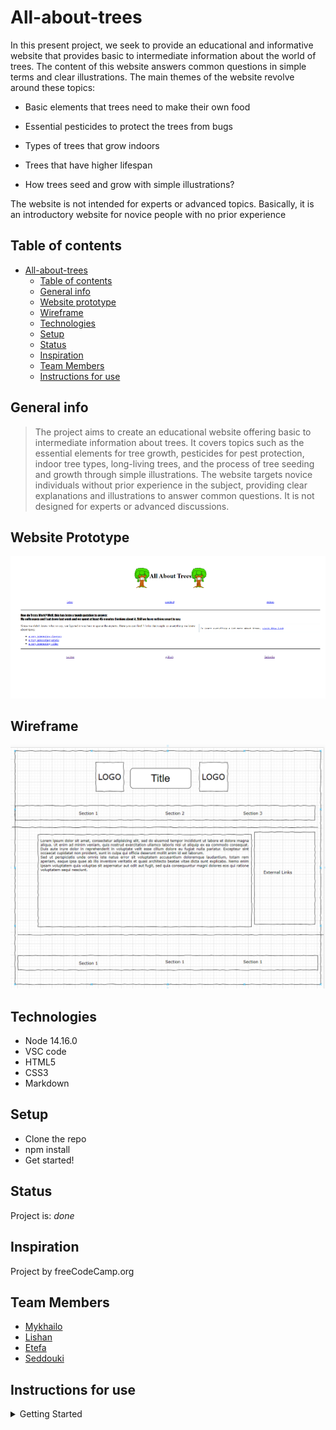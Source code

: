 # All-about-trees

In this present project, we seek to provide an educational and informative
website that provides basic to intermediate information about the world of
trees. The content of this website answers common questions in simple terms and
clear illustrations. The main themes of the website revolve around these topics:

- Basic elements that trees need to make their own food

- Essential pesticides to protect the trees from bugs

- Types of trees that grow indoors

- Trees that have higher lifespan

- How trees seed and grow with simple illustrations?

The website is not intended for experts or advanced topics. Basically, it is an
introductory website for novice people with no prior experience

## Table of contents

- [All-about-trees](#all-about-trees)
  - [Table of contents](#table-of-contents)
  - [General info](#general-info)
  - [Website prototype](#website-prototype)
  - [Wireframe](#wireframe)
  - [Technologies](#technologies)
  - [Setup](#setup)
  - [Status](#status)
  - [Inspiration](#inspiration)
  - [Team Members](#team-members)
  - [Instructions for use](#instructions-for-use)

## General info

> The project aims to create an educational website offering basic to
> intermediate information about trees. It covers topics such as the essential
> elements for tree growth, pesticides for pest protection, indoor tree types,
> long-living trees, and the process of tree seeding and growth through simple
> illustrations. The website targets novice individuals without prior experience
> in the subject, providing clear explanations and illustrations to answer
> common questions. It is not designed for experts or advanced discussions.

## Website Prototype

![website Prototype](./planning/website%20prototype.png)

## Wireframe

![Wireframe](./planning/wireframe.png)

## Technologies

- Node 14.16.0
- VSC code
- HTML5
- CSS3
- Markdown

## Setup

- Clone the repo
- npm install
- Get started!

## Status

Project is: _done_

## Inspiration

Project by freeCodeCamp.org

## Team Members

- [Mykhailo](https://github.com/MishaShevchenko)
- [Lishan](https://github.com/Lishan6)
- [Etefa](https://github.com/edinssa)
- [Seddouki](https://github.com/younes8888)

## Instructions for use

<details>
  <summary>Getting Started</summary>

<!-- a guide to using this repository -->

1. `git clone git@github.com:HackYourFutureBelgium/template-markdown.git`
2. `cd template-markdown`
3. `npm install`

## Code Quality Checks

- `npm run format`: Makes sure all the code in this repository is well-formatted
  (looks good).
- `npm run lint:ls`: Checks to make sure all folder and file names match the
  repository conventions.
- `npm run lint:md`: Will lint all of the Markdown files in this repository.
- `npm run lint:css`: Will lint all of the CSS files in this repository.
- `npm run validate:html`: Validates all HTML files in your project.
- `npm run spell-check`: Goes through all the files in this repository looking
  for words it doesn't recognize. Just because it says something is a mistake
  doesn't mean it is! It doesn't know every word in the world. You can add new
  correct words to the [./.cspell.json](./.cspell.json) file so they won't cause
  an error.
- `npm run accessibility -- ./path/to/file.html`: Runs an accessibility analysis
  on all HTML files in the given path and writes the report to
  `/accessibility_report`

## Continuous Integration (CI)

When you open a PR to `main`/`master` in your repository, GitHub will
automatically do a linting check on the code in this repository, you can see
this in the[./.github/workflows/lint.yml](./.github/workflows/lint.yml) file.

If the linting fails, you will not be able to merge the PR. You can double check
that your code will pass before pushing by running the code quality scripts
locally.

## Repo Setup

- Give each member **_write_** access to the repo (if it's a group project)
- Turn on GitHub Pages and put a link to your website in the repo's description
- Go to _General_ Section > check **Discussions**
- In the _Branches_ section of your repo's settings make sure the
  `master`/`main` branch must:
  - "_Require a pull request before merging_"
  - "_Require approvals_"
  - "_Dismiss stale pull request approvals when new commits are pushed_"
  - "_Require status checks to pass before merging_"
  - "_Require branches to be up to date before merging_"
  - "_Do not allow bypassing the above settings_"

</details>

